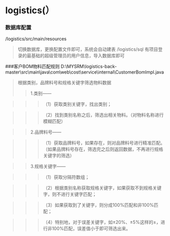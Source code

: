 # logistics(）

### 数据库配置
/logistics/src/main/resources
>切换数据库，更换配置文件即可，系统会自动建表
/logistics/sql 有项目登录的最基础的超级管理员的用户信息，导入数据库即可


###客户BOM物料匹配规则
D:\MYSRM\logistics-back-master\src\main\java\com\web\cost\service\internal\CustomerBomImpl.java
>根据类别，品牌料号和规格关键字筛选物料数据
>>1.类别——

>>>（1）获取类别关键字，找出类别；

>>>（2）找到类别名称之后，筛选出相关物料。（对物料名称进行模糊匹配）

>>2.品牌料号——

>>>（1）获取品牌料号，如果存在，则对品牌料号进行精准匹配。（如果品牌料号存在，筛选完之后则返回数据，不再进行规格关键字的筛选）

>>3.规格关键字——

>>>（1）获取分隔符数组；

>>>（2）根据类别名称获取规格关键字，如果获取不到规格关键字，则不进行关键字匹配；

>>>（3）如果获取到了关键字，则分成100%匹配和非100%匹配；

>>>（4）特别地，对于误差关键字，如±20%、±5%这样的±，进行非100%匹配，误差值小于即可筛选出来。



